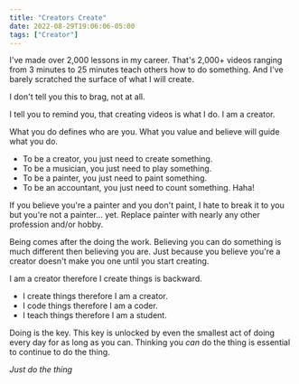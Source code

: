 ```yaml
---
title: "Creators Create"
date: 2022-08-29T19:06:06-05:00
tags: ["Creator"]
---
```


I've made over 2,000 lessons in my career. That's 2,000+ videos ranging from 3 minutes to 25 minutes teach others how to do something. And I've barely scratched the surface of what I will create. 

I don't tell you this to brag, not at all. 

I tell you to remind you, that creating videos is what I do. I am a creator. 

What you do defines who are you. What you value and believe will guide what you do. 

- To be a creator, you just need to create something. 
- To be a musician, you just need to play something. 
- To be a painter, you just need to paint something. 
- To be an accountant, you just need to count something. Haha!

If you believe you're a painter and you don't paint, I hate to break it to you but you're not a painter... yet. Replace painter with nearly any other profession and/or hobby. 

Being comes after the doing the work. Believing you can do something is much different then believing you are. Just because you believe you're a creator doesn't make you one until you start creating. 

I am a creator therefore I create things is backward. 

- I create things therefore I am a creator. 
- I code things therefore I am a coder. 
- I teach things therefore I am a student. 

Doing is the key. This key is unlocked by even the smallest act of doing every day for as long as you can. Thinking you *can* do the thing is essential to continue to do the thing. 

*Just do the thing* 

